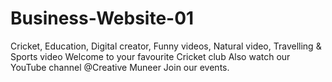 # Business-Website-01
Cricket, Education, Digital creator, Funny videos, Natural video, Travelling & Sports video
Welcome to your favourite Cricket club 
Also watch our YouTube channel 
@Creative Muneer 
Join our events.
